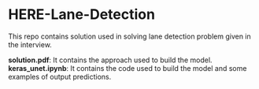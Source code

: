 # HERE-Lane-Detection
This repo contains solution used in solving lane detection problem given in the interview.

<strong>solution.pdf</strong>: It contains the approach used to build the model. <br/>
<strong>keras_unet.ipynb</strong>: It contains the code used to build the model and some examples of output predictions.

